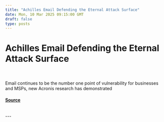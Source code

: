 ```yaml
---
title: "Achilles Email Defending the Eternal Attack Surface"
date: Mon, 10 Mar 2025 09:15:00 GMT
draft: false
type: posts
---
```

# Achilles Email Defending the Eternal Attack Surface

<br/>

<br/>
Email continues to be the number one point of vulnerability for businesses and MSPs, new Acronis research has demonstrated

#### [Source](https://www.infosecurity-magazine.com/blogs/achilles-email-eternal-attack/)

<br/>
---
